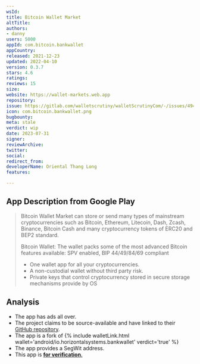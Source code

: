 ```yaml
---
wsId: 
title: Bitcoin Wallet Market
altTitle: 
authors:
- danny
users: 5000
appId: com.bitcoin.bankwallet
appCountry: 
released: 2021-12-23
updated: 2022-04-10
version: 0.3.7
stars: 4.6
ratings: 
reviews: 15
size: 
website: https://wallet-markets.web.app
repository: 
issue: https://gitlab.com/walletscrutiny/walletScrutinyCom/-/issues/494
icon: com.bitcoin.bankwallet.png
bugbounty: 
meta: stale
verdict: wip
date: 2023-07-31
signer: 
reviewArchive: 
twitter: 
social: 
redirect_from: 
developerName: Oriental Thang Long
features: 

---
```


## App Description from Google Play

> Bitcoin Wallet Market can store or send many types of mainstream cryptocurrencies such as Bitcoin, Ethereum, Litecoin, Dash, Zcash, Binance, Bitcoin Cash and many cryptocurrency tokens of ERC20 and BEP2 standard.
>
> Bitcoin Wallet: The wallet packs some of the most advanced Bitcoin features available: SPV enabled, BIP 44/49/84/69 compliant
>
> - One wallet app for all your cryptocurrencies.
> - A non-custodial wallet without third party risk.
> - Private keys that control cryptocurrency stored in secure storage mechanisms provide by OS

## Analysis 

- The app has ads all over.
- The project claims to be source-available and have linked to their [GitHub repository](https://github.com/hoanghiephui/unstoppable-wallet-android). 
- The app is a fork of {% include walletLink.html wallet='android/io.horizontalsystems.bankwallet' verdict='true' %} 
- The app provides a SegWit address. 
- This app is [**for verification**.](https://gitlab.com/walletscrutiny/walletScrutinyCom/-/issues/494)
